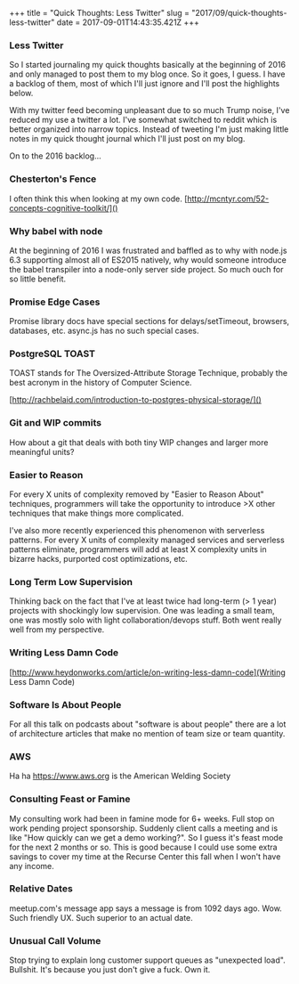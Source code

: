 +++
title = "Quick Thoughts: Less Twitter"
slug = "2017/09/quick-thoughts-less-twitter"
date = 2017-09-01T14:43:35.421Z
+++
### Less Twitter

So I started journaling my quick thoughts basically at the beginning of 2016 and only managed to post them to my blog once. So it goes, I guess. I have a backlog of them, most of which I'll just ignore and I'll post the highlights below.

With my twitter feed becoming unpleasant due to so much Trump noise, I've reduced my use a twitter a lot. I've somewhat switched to reddit which is better organized into narrow topics. Instead of tweeting I'm just making little notes in my quick thought journal which I'll just post on my blog.

On to the 2016 backlog...

### Chesterton's Fence

I often think this when looking at my own code.
[http://mcntyr.com/52-concepts-cognitive-toolkit/]()

### Why babel with node

At the beginning of 2016 I was frustrated and baffled as to why with node.js 6.3 supporting almost all of ES2015 natively, why would someone introduce the babel transpiler into a node-only server side project. So much ouch for so little benefit.

### Promise Edge Cases

Promise library docs have special sections for delays/setTimeout, browsers, databases, etc. async.js has no such special cases.

### PostgreSQL TOAST

TOAST stands for The Oversized-Attribute Storage Technique, probably the best acronym in the history of Computer Science.

[http://rachbelaid.com/introduction-to-postgres-physical-storage/]()

### Git and WIP commits

How about a git that deals with both tiny WIP changes and larger more meaningful units?

### Easier to Reason

For every X units of complexity removed by "Easier to Reason About" techniques, programmers will take the opportunity to introduce >X other techniques that make things more complicated.

I've also more recently experienced this phenomenon with serverless patterns. For every X units of complexity managed services and serverless patterns eliminate, programmers will add at least X complexity units in bizarre hacks, purported cost optimizations, etc.

### Long Term Low Supervision

Thinking back on the fact that I've at least twice had long-term (> 1 year) projects with shockingly low supervision. One was leading a small team, one was mostly solo with light collaboration/devops stuff. Both went really well from my perspective.

### Writing Less Damn Code

[http://www.heydonworks.com/article/on-writing-less-damn-code](Writing Less Damn Code)


### Software Is About People

For all this talk on podcasts about "software is about people" there are a lot of architecture articles that make no mention of team size or team quantity.

### AWS

Ha ha https://www.aws.org is the American Welding Society

### Consulting Feast or Famine

My consulting work had been in famine mode for 6+ weeks. Full stop on work pending project sponsorship. Suddenly client calls a meeting and is like "How quickly can we get a demo working?". So I guess it's feast mode for the next 2 months or so. This is good because I could use some extra savings to cover my time at the Recurse Center this fall when I won't have any income.

### Relative Dates

meetup.com's message app says a message is from 1092 days ago. Wow. Such friendly UX. Such superior to an actual date.


### Unusual Call Volume

Stop trying to explain long customer support queues as "unexpected load". Bullshit. It's because you just don't give a fuck. Own it.
